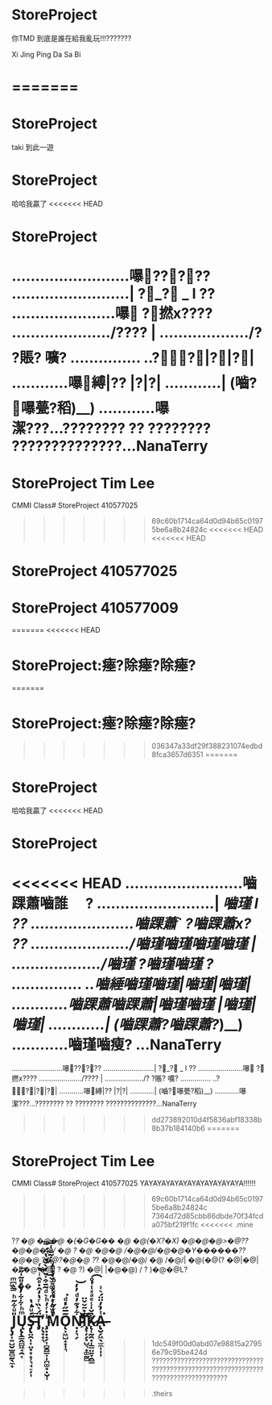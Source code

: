 # StoreProject
你TMD 到底是誰在給我亂玩!!!???????

Xi Jing Ping Da Sa Bi

=======
=======
# StoreProject
taki 到此一遊
# StoreProject 
哈哈我贏了
<<<<<<< HEAD
# StoreProject
.........................嚗?????
.........................| ?_? _ l ??
......................嚗 ?撚x????
...................../???? | 
.................../? ?賬? 嚝?
............... ..??|?|?| 
............嚗縛|?? |?|?| 
............| (嚙?嚗甍?稻)__) 
............嚗潔???...???????? ?? ???????? ??????????????...NanaTerry
=======
# StoreProject Tim Lee
CMMI Class# StoreProject 410577025
>>>>>>> 69c60b1714ca64d0d94b65c01975be6a8b24824c
<<<<<<< HEAD
<<<<<<< HEAD
# StoreProject 410577025
# StoreProject 410577009
=======
<<<<<<< HEAD
# StoreProject:瘞?除瘞?除瘞?
=======
# StoreProject:瘞?除瘞?除瘞?
>>>>>>> 036347a33df29f388231074edbd8fca3657d6351
=======
# StoreProject 
哈哈我贏了
<<<<<<< HEAD
# StoreProject
<<<<<<< HEAD
.........................嚙踝蕭嚙誰　 ?
.........................| _嚙瑾 _l ??
......................嚙踝蕭` ?嚙踝蕭x? ??
...................../嚙瑾嚙瑾嚙瑾嚙瑾 |
.................../嚙瑾 ?嚙瑾嚙瑾 ?
............... ..嚙綞嚙瑾嚙瑾|嚙瑾|嚙瑾|
............嚙踝蕭嚙踝蕭|嚙瑾嚙瑾 |嚙瑾|嚙瑾|
............| (嚙踝蕭?嚙踝蕭_?_)__)
............嚙瑾嚙瘦? ...NanaTerry
=======
.........................嚗?????
.........................| ?_? _ l ??
......................嚗 ?撚x????
...................../???? | 
.................../? ?賬? 嚝?
............... ..??|?|?| 
............嚗縛|?? |?|?| 
............| (嚙?嚗甍?稻)__) 
............嚗潔???...???????? ?? ???????? ??????????????...NanaTerry
>>>>>>> dd273892010d4f5836abf18338b8b37b184140b6
=======
# StoreProject Tim Lee
CMMI Class#
StoreProject 410577025 YAYAYAYAYAYAYAYAYAYAYAYA!!!!!!
>>>>>>> 69c60b1714ca64d0d94b65c01975be6a8b24824c
>>>>>>> 7364d72d85cbb86dbde70f34fcda075bf219f1fc
<<<<<<< .mine

?_?
�@ �@�@ �{�G�G��
�@ �@(�X?�X)
�@�@�@>�@??
�@�@�@/ �@ ? �@
�@�@ /�@�@/�@�@�Y������??
�@�@ ?�@?�@�@ ?_?
�@�@/�@/
�@ /�@/|
�@(�@(?
�@|�@|�B�@
�@| ? �@ ?)
�@| |�@�@) /
? )�@�@L?



(_��

J̨̡͎͍̺̮̲̱̻̰̖̼̟̎ͧ͋͂ͪ̿̏͆ͫŲ̢̨̳̭̻͖̘̯͔ͫͪ͋͋̓̌ͣ̎͂̍̋͞ͅŚ̶̡̢̤̯̩͎̤͙͙̝̹͉̘̠̦͎ͧ̒̔͘͟ͅT̡̈́͛̏ͬ̔̒̂̇ͤ̂ͥͦͬ͜҉͕̖̟͙͉̕ ̧̣̣̝̗͎̻̯͇͎̩̪͚͙̣̮̜͗̇ͬ̓ͪ͛ͩ̃̄͒͐̈ͥ̀̆͊̔̈́̿͜M̊ͥ̃ͬ̓ͯ̀̾ͪ̒̇ͪͪ̇̃̐͑̅͏̡̞̖͔̬̫̙͚͓̹̪̝̹͍̫̥͞ͅǪ͕͖̺̝̟̩͉̃̅̋̓ͩ͘ͅN̷̴͙̦͉̗͋̉͊̓ͩ̓̓͝İ̉ͭͣ̀ͯ̃̆͂̌̈͐ͨ̓҉̧̞̦̗͓̺͉̟͚̰̻͠͞K̷̨̜̰̯͓̜̳̤͍̞̯̳̏̌̍̾ͤͣ̽ͭ͑̊͘͡A̴̶̢̮̗͖̖̫̼͎̩͎ͭ̓̓̈̈́͛͗̚͘
=======
>>>>>>> 1dc549f00d0abd07e98815a27956e79c95be424d
???????????????????????????????????????????????????????????????????????????????????



















>>>>>>> .theirs
